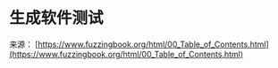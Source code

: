# 生成软件测试

来源： [https://www.fuzzingbook.org/html/00_Table_of_Contents.html](https://www.fuzzingbook.org/html/00_Table_of_Contents.html)